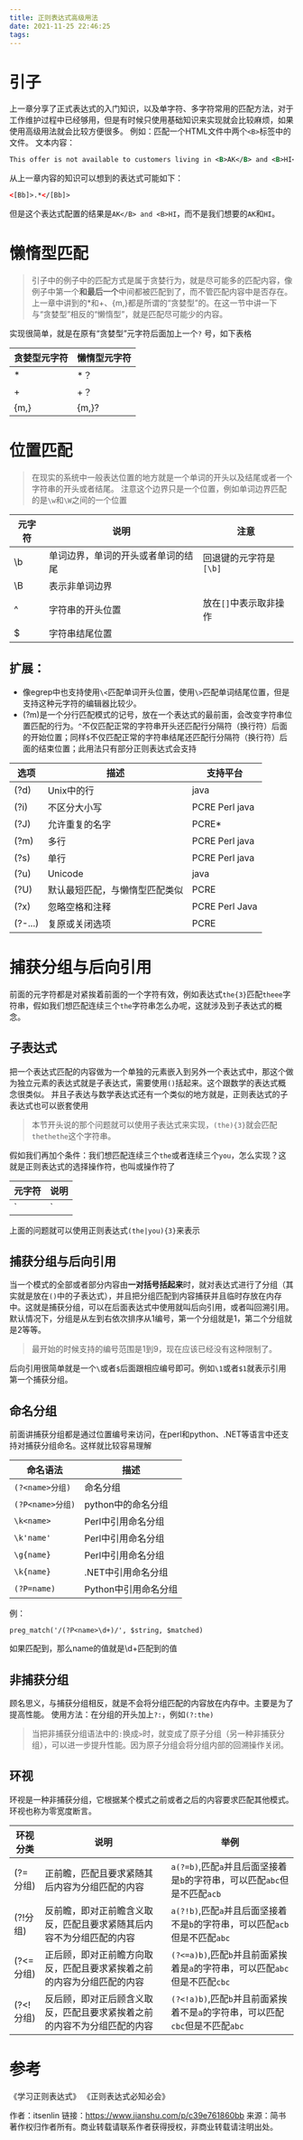 ```yaml
---
title: 正则表达式高级用法
date: 2021-11-25 22:46:25
tags:
---
```


# 引子

上一章分享了正式表达式的入门知识，以及单字符、多字符常用的匹配方法，对于工作维护过程中已经够用，但是有时候只使用基础知识来实现就会比较麻烦，如果使用高级用法就会比较方便很多。
 例如：匹配一个HTML文件中两个`<B>`标签中的文件。
 文本内容：



```xml
This offer is not available to customers living in <B>AK</B> and <B>HI</B>
```

从上一章内容的知识可以想到的表达式可能如下：



```xml
<[Bb]>.*</[Bb]>
```

但是这个表达式配置的结果是`AK</B> and <B>HI`，而不是我们想要的`AK`和`HI`。

# 懒惰型匹配

> 引子中的例子中的匹配方式是属于贪婪行为，就是尽可能多的匹配内容，像例子中第一个<B>和最后一个</B>中间都被匹配到了，而不管匹配内容中是否存在</B>。
>  上一章中讲到的*和+、{m,}都是所谓的“贪婪型”的。在这一节中讲一下与“贪婪型”相反的“懒惰型”，就是匹配尽可能少的内容。

实现很简单，就是在原有“贪婪型”元字符后面加上一个`?` 号，如下表格

| 贪婪型元字符 | 懒惰型元字符 |
| ------------ | ------------ |
| *            | *？          |
| +            | +？          |
| {m,}         | {m,}?        |

# 位置匹配

> 在现实的系统中一般表达位置的地方就是一个单词的开头以及结尾或者一个字符串的开头或者结尾。
>  注意这个边界只是一个位置，例如单词边界匹配的是`\w`和`\W`之间的一个位置

| 元字符 | 说明                               | 注意                   |
| ------ | ---------------------------------- | ---------------------- |
| \b     | 单词边界，单词的开头或者单词的结尾 | 回退键的元字符是`[\b]` |
| \B     | 表示非单词边界                     |                        |
| ^      | 字符串的开头位置                   | 放在`[]`中表示取非操作 |
| $      | 字符串结尾位置                     |                        |

## 扩展：

- 像egrep中也支持使用`\<`匹配单词开头位置，使用`\>`匹配单词结尾位置，但是支持这种元字符的编辑器比较少。
- (?m)是一个分行匹配模式的记号，放在一个表达式的最前面，会改变字符串位置匹配的行为。`^`不仅匹配正常的字符串开头还匹配行分隔符（换行符）后面的开始位置；同样`$`不仅匹配正常的字符串结尾还匹配行分隔符（换行符）后面的结束位置；此用法只有部分正则表达式会支持

| 选项    | 描述                           | 支持平台         |
| ------- | ------------------------------ | ---------------- |
| (?d)    | Unix中的行                     | java             |
| (?i)    | 不区分大小写                   | PCRE  Perl  java |
| (?J)    | 允许重复的名字                 | PCRE*            |
| (?m)    | 多行                           | PCRE  Perl  java |
| (?s)    | 单行                           | PCRE  Perl  java |
| (?u)    | Unicode                        | java             |
| (?U)    | 默认最短匹配，与懒惰型匹配类似 | PCRE             |
| (?x)    | 忽略空格和注释                 | PCRE Perl Java   |
| (?-...) | 复原或关闭选项                 | PCRE             |

# 捕获分组与后向引用

前面的元字符都是对紧挨着前面的一个字符有效，例如表达式`the{3}`匹配`theee`字符串，假如我们想匹配连续三个`the`字符串怎么办呢，这就涉及到子表达式的概念。

## 子表达式

把一个表达式匹配的内容做为一个单独的元素嵌入到另外一个表达式中，那这个做为独立元素的表达式就是子表达式，需要使用`()`括起来。这个跟数学的表达式概念很类似。
 并且子表达与数学表达式还有一个类似的地方就是，正则表达式的子表达式也可以嵌套使用

> 本节开头说的那个问题就可以使用子表达式来实现，`(the){3}`就会匹配`thethethe`这个字符串。

假如我们再加个条件：我们想匹配连续三个`the`或者连续三个`you`，怎么实现？这就是正则表达式的选择操作符，也叫或操作符了

| 元字符 | 说明                                                         |
| ------ | ------------------------------------------------------------ |
| `|`    | 或操作符，两边的表达式都是一个独立的元素，一般放在`()`中使用 |

上面的问题就可以使用正则表达式`(the|you){3}`来表示

## 捕获分组与后向引用

当一个模式的全部或者部分内容由**一对括号括起来**时，就对表达式进行了分组（其实就是放在`()`中的子表达式），并且把分组匹配到内容捕获并且临时存放在内存中。这就是捕获分组，可以在后面表达式中使用就叫后向引用，或者叫回溯引用。
 默认情况下，分组是从左到右依次排序从1编号，第一个分组就是1，第二个分组就是2等等。

> 最开始的时候支持的编号范围是1到9，现在应该已经没有这种限制了。

后向引用很简单就是一个`\`或者`$`后面跟相应编号即可。例如`\1`或者`$1`就表示引用第一个捕获分组。

## 命名分组

前面讲捕获分组都是通过位置编号来访问，在perl和python、.NET等语言中还支持对捕获分组命名。这样就比较容易理解

| 命名语法       | 描述                 |
| -------------- | -------------------- |
| `(?<name>分组)`  | 命名分组             |
| `(?P<name>分组)` | python中的命名分组   |
| `\k<name>`       | Perl中引用命名分组   |
| `\k'name'`       | Perl中引用命名分组   |
| `\g{name}`       | Perl中引用命名分组   |
| `\k{name}`       | .NET中引用命名分组   |
| `(?P=name)`      | Python中引用命名分组 |

例：
```
preg_match('/(?P<name>\d+)/', $string, $matched)
```
如果匹配到，那么name的值就是\d+匹配到的值

## 非捕获分组

顾名思义，与捕获分组相反，就是不会将分组匹配的内容放在内存中。主要是为了提高性能。
 使用方法：在分组的开头加上`?:`，例如`(?:the)`

> 当把非捕获分组语法中的`:`换成`>`时，就变成了原子分组（另一种非捕获分组），可以进一步提升性能。因为原子分组会将分组内部的回溯操作关闭。

## 环视

环视是一种非捕获分组，它根据某个模式之前或者之后的内容要求匹配其他模式。环视也称为零宽度断言。

| 环视分类  | 说明                                                         | 举例                                                         |
| --------- | ------------------------------------------------------------ | ------------------------------------------------------------ |
| (?=分组)  | 正前瞻，匹配且要求紧随其后内容为分组匹配的内容               | `a(?=b)`,匹配`a`并且后面坚接着是`b`的字符串，可以匹配`abc`但是不匹配`acb` |
| (?!分组)  | 反前瞻，即对正前瞻含义取反，匹配且要求紧随其后内容不为分组匹配的内容 | `a(?!b)`,匹配`a`并且后面坚接着不是`b`的字符串，可以匹配`acb`但是不匹配`abc` |
| (?<=分组) | 正后顾，即对正前瞻方向取反，匹配且要求紧挨着之前的内容为分组匹配的内容 | `(?<=a)b)`,匹配`b`并且前面紧挨着是`a`的字符串，可以匹配`abc`但是不匹配`cbc` |
| (?<!分组) | 反后顾，即对正后顾含义取反，匹配且要求紧挨着之前的内容不为分组匹配的内容 | `(?<!a)b)`,匹配`b`并且前面紧挨着不是`a`的字符串，可以匹配`cbc`但是不匹配`abc` |

# 参考

《学习正则表达式》
 《正则表达式必知必会》



作者：itsenlin
链接：https://www.jianshu.com/p/c39e761860bb
来源：简书
著作权归作者所有。商业转载请联系作者获得授权，非商业转载请注明出处。